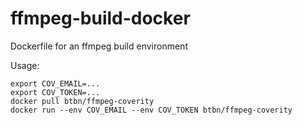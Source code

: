 # ffmpeg-build-docker
Dockerfile for an ffmpeg build environment

Usage:

```
export COV_EMAIL=...
export COV_TOKEN=...
docker pull btbn/ffmpeg-coverity
docker run --env COV_EMAIL --env COV_TOKEN btbn/ffmpeg-coverity
```

